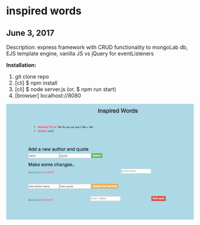 # inspired words
## June 3, 2017
Description:
  express framework with CRUD functionality to mongoLab db,
  EJS template engine, vanilla JS vs jQuery for eventListeners

**Installation:**
1. git clone repo
2. [cli] $ npm install
3. [cli] $ node server.js (or, $ npm run start)
4. [browser] localhost://8080

![inspired_words](./inspired_words.png?raw=true "inspired words")